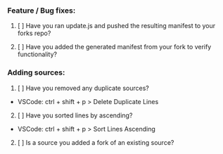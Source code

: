 ### Feature / Bug fixes:

1. [ ] Have you ran update.js and pushed the resulting manifest to your forks repo?

2. [ ] Have you added the generated manifest from your fork to verify functionality?

### Adding sources:

1. [ ] Have you removed any duplicate sources?

 - VSCode: ctrl + shift + p > Delete Duplicate Lines

2. [ ] Have you sorted lines by ascending?

 - VSCode: ctrl + shift + p > Sort Lines Ascending

2. [ ] Is a source you added a fork of an existing source?
